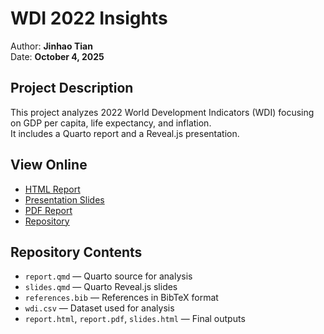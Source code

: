 # WDI 2022 Insights

Author: **Jinhao Tian**  
Date: **October 4, 2025**

## Project Description
This project analyzes 2022 World Development Indicators (WDI) focusing on GDP per capita, life expectancy, and inflation.  
It includes a Quarto report and a Reveal.js presentation.

## View Online
-  [HTML Report](https://ericjinhao.github.io/wdi-2022-insights/report.html)
-  [Presentation Slides](https://ericjinhao.github.io/wdi-2022-insights/slides.html)
-  [PDF Report](report.pdf)
-  [Repository](https://github.com/EricJinhao/wdi-2022-insights.git)

## Repository Contents
- `report.qmd` — Quarto source for analysis  
- `slides.qmd` — Quarto Reveal.js slides  
- `references.bib` — References in BibTeX format  
- `wdi.csv` — Dataset used for analysis  
- `report.html`, `report.pdf`, `slides.html` — Final outputs  
